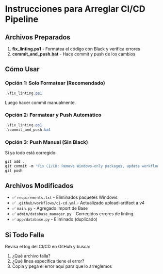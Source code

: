 # Instrucciones para Arreglar CI/CD Pipeline

## Archivos Preparados

1. **fix_linting.ps1** - Formatea el código con Black y verifica errores
2. **commit_and_push.bat** - Hace commit y push de los cambios

## Cómo Usar

### Opción 1: Solo Formatear (Recomendado)
```powershell
.\fix_linting.ps1
```
Luego hacer commit manualmente.

### Opción 2: Formatear y Push Automático
```powershell
.\fix_linting.ps1
.\commit_and_push.bat
```

### Opción 3: Push Manual (Sin Black)
Si ya todo está corregido:
```powershell
git add .
git commit -m "Fix CI/CD: Remove Windows-only packages, update workflow, fix imports and linting"
git push
```

## Archivos Modificados

- ✅ `requirements.txt` - Eliminados paquetes Windows
- ✅ `.github/workflows/ci-cd.yml` - Actualizado upload-artifact a v4
- ✅ `main.py` - Agregado import de Base
- ✅ `admin/database_manager.py` - Corregidos errores de linting
- ✅ `app/database.py` - Eliminado (duplicado)

## Si Todo Falla

Revisa el log del CI/CD en GitHub y busca:
1. ¿Qué archivo falla?
2. ¿Qué línea específica tiene el error?
3. Copia y pega el error aquí para que lo arreglemos

